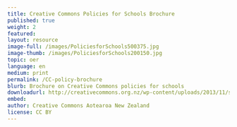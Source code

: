 ```yaml
---
title: Creative Commons Policies for Schools Brochure	
published: true
weight: 2
featured: 
layout: resource
image-full: /images/PoliciesforSchools500375.jpg
image-thumb: /images/PoliciesforSchools200150.jpg
topic: oer
language: en
medium: print
permalink: /CC-policy-brochure
blurb: Brochure on Creative Commons policies for schools
downloadurl: http://creativecommons.org.nz/wp-content/uploads/2013/11/schools-brochure.pdf
embed:
author: Creative Commons Aotearoa New Zealand
license: CC BY 
---
```

